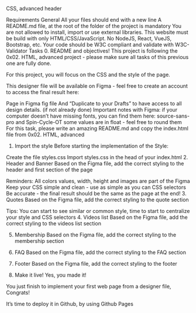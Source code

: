 CSS, advanced
header

Requirements
General
All your files should end with a new line
A README.md file, at the root of the folder of the project is mandatory
You are not allowed to install, import or use external libraries. This website must be build with only HTML/CSS/JavaScript. No NodeJS, React, VueJS, Bootstrap, etc.
Your code should be W3C compliant and validate with W3C-Validator
Tasks
0. README and objectives!
This project is following the 0x02. HTML, advanced project - please make sure all tasks of this previous one are fully done.

For this project, you will focus on the CSS and the style of the page.

This designer file will be available on Figma - feel free to create an account to access the final result here:

Page in Figma
fig file And “Duplicate to your Drafts” to have access to all design details. (if not already done) Important notes with Figma:
if your computer doesn’t have missing fonts, you can find them here: source-sans-pro and Spin-Cycle-OT
some values are in float - feel free to round them For this task, please write an amazing README.md and copy the index.html file from 0x02. HTML, advanced
1. Import the style
Before starting the implementation of the Style:

Create the file styles.css
Import styles.css in the head of your index.html
2. Header and Banner
Based on the Figma file, add the correct styling to the header and first section of the page

Reminders:
All colors values, width, height and images are part of the Figma
Keep your CSS simple and clean - use as simple as you can CSS selectors
Be accurate - the final result should be the same as the page at the end!
3. Quotes
Based on the Figma file, add the correct styling to the quote section

Tips:
You can start to see similar or common style, time to start to centralize your style and CSS selectors
4. Videos list
Based on the Figma file, add the correct styling to the videos list section

5. Membership
Based on the Figma file, add the correct styling to the membership section

6. FAQ
Based on the Figma file, add the correct styling to the FAQ section

7. Footer
Based on the Figma file, add the correct styling to the footer

8. Make it live!
Yes, you made it!

You just finish to implement your first web page from a designer file, Congrats!

It’s time to deploy it in Github, by using Github Pages
